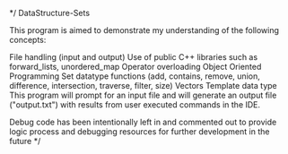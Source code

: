 */
DataStructure-Sets

This program is aimed to demonstrate my understanding of the following concepts:

File handling (input and output)
Use of public C++ libraries such as forward_lists, unordered_map
Operator overloading
Object Oriented Programming
Set datatype functions (add, contains, remove, union, difference, intersection, traverse, filter, size)
Vectors
Template data type
This program will prompt for an input file and will generate an output file ("output.txt") with results from user executed commands in the IDE.

Debug code has been intentionally left in and commented out to provide logic process and debugging resources for further development in the future
*/
